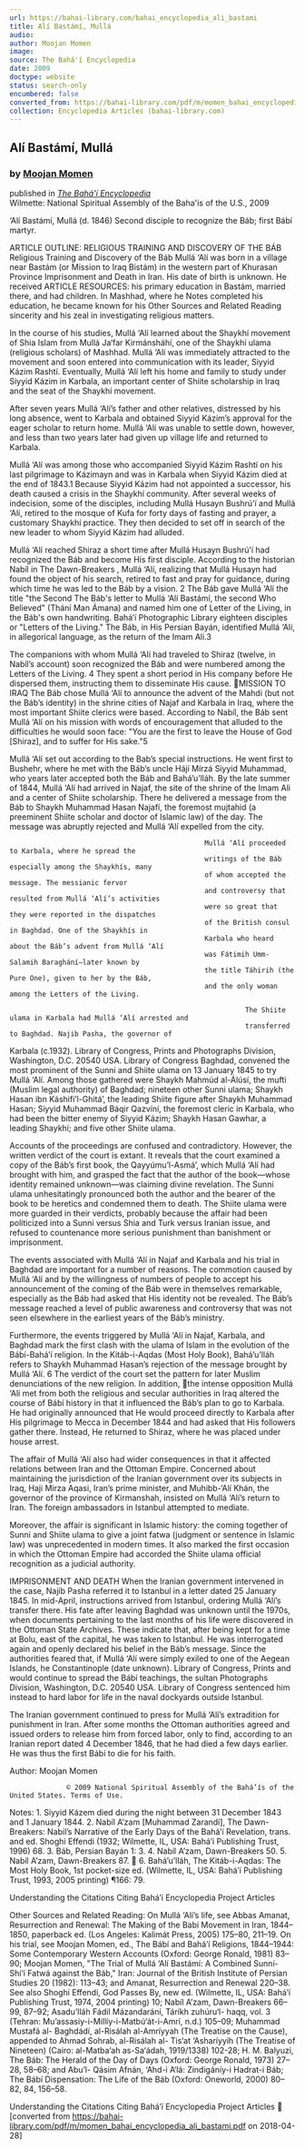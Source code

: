 ```yaml
---
url: https://bahai-library.com/bahai_encyclopedia_ali_bastami
title: Alí Bastámí, Mullá
audio: 
author: Moojan Momen
image: 
source: The Bahá'í Encyclopedia
date: 2009
doctype: website
status: search-only
encumbered: false
converted_from: https://bahai-library.com/pdf/m/momen_bahai_encyclopedia_ali_bastami.pdf
collection: Encyclopedia Articles (bahai-library.com)
---
```



## Alí Bastámí, Mullá

### by [Moojan Momen](https://bahai-library.com/author/Moojan+Momen)

published in [_The Bahá'í Encyclopedia_](https://bahai-library.com/series/BE)  
Wilmette: National Spiritual Assembly of the Baha'is of the U.S., 2009


‘Alí Bastámí, Mullá (d. 1846)
Second disciple to recognize the Báb; first Bábí martyr.

 ARTICLE OUTLINE:                                              RELIGIOUS TRAINING AND
                                                               DISCOVERY OF THE BÁB
       Religious Training and Discovery of the
       Báb                                                     Mullá ‘Alí was born in a village near Bastám (or
       Mission to Iraq                                         Bistám) in the western part of Khurasan Province
       Imprisonment and Death                                  in Iran. His date of birth is unknown. He received
 ARTICLE RESOURCES:                                            his primary education in Bastám, married there,
                                                               and had children. In Mashhad, where he
       Notes
                                                               completed his education, he became known for his
       Other Sources and Related Reading
                                                               sincerity and his zeal in investigating religious
                                                               matters.

In the course of his studies, Mullá ‘Alí learned about the Shaykhí movement of Shia Islam from Mullá
Ja‘far Kirmánsháhí, one of the Shaykhí ulama (religious scholars) of Mashhad. Mullá ‘Alí was
immediately attracted to the movement and soon entered into communication with its leader, Siyyid
Kázim Rashtí. Eventually, Mullá ‘Alí left his home and family to study under Siyyid Kázim in Karbala, an
important center of Shiite scholarship in Iraq and the seat of the Shaykhí movement.

After seven years Mullá ‘Alí’s father and other relatives, distressed by his long absence, went to Karbala
and obtained Siyyid Kázim’s approval for the eager scholar to return home. Mullá ‘Alí was unable to
settle down, however, and less than two years later had given up village life and returned to Karbala.

Mullá ‘Alí was among those who accompanied Siyyid Kázim Rashtí
on his last pilgrimage to Kázimayn and was in Karbala when
Siyyid Kázim died at the end of 1843.1 Because Siyyid Kázim had
not appointed a successor, his death caused a crisis in the
Shaykhí community. After several weeks of indecision, some of
the disciples, including Mullá Husayn Bushrú’í and Mullá ‘Alí,
retired to the mosque of Kufa for forty days of fasting and
prayer, a customary Shaykhí practice. They then decided to set
off in search of the new leader to whom Siyyid Kázim had
alluded.

Mullá ‘Alí reached Shiraz a short time after Mullá Husayn Bushrú’í
had recognized the Báb and become His first disciple. According
to the historian Nabíl in The Dawn-Breakers , Mullá ‘Alí, realizing
that Mullá Husayn had found the object of his search, retired to
fast and pray for guidance, during which time he was led to the
Báb by a vision. 2 The Báb gave Mullá ‘Alí the title "the Second
                                                                        The Báb's letter to Mullá ‘Alí Bastámí, the second
Who Believed" (Thání Man Ámana) and named him one of                    Letter of the Living, in the Báb's own handwriting.
                                                                        Bahá’í Photographic Library
eighteen disciples or "Letters of the Living." The Báb, in His
Persian Bayán, identified Mullá ‘Alí, in allegorical language, as the return of the Imam Ali.3

The companions with whom Mullá ‘Alí had traveled to Shiraz (twelve, in Nabíl’s account) soon
recognized the Báb and were numbered among the Letters of the Living. 4 They spent a short period in
His company before He dispersed them, instructing them to disseminate His cause.
MISSION TO IRAQ
The Báb chose Mullá ‘Alí to announce the advent of the Mahdi (but not the Báb’s identity) in the shrine
cities of Najaf and Karbala in Iraq, where the most important Shiite clerics were based. According to
Nabíl, the Báb sent Mullá ‘Alí on his mission with words of encouragement that alluded to the difficulties
he would soon face: "You are the first to leave the House of God [Shiraz], and to suffer for His sake."5

Mullá ‘Alí set out according to the Bab’s special instructions. He went first to Bushehr, where he met
with the Báb’s uncle Hájí Mírzá Siyyid Muhammad, who years later accepted both the Báb and
Bahá’u’lláh. By the late summer of 1844, Mullá ‘Alí had arrived in Najaf, the site of the shrine of the
Imam Ali and a center of Shiite scholarship. There he delivered a message from the Báb to Shaykh
Muhammad Hasan Najafí, the foremost mujtahid (a preeminent Shiite scholar and doctor of Islamic law)
of the day. The message was abruptly rejected and Mullá ‘Alí expelled from the city.

                                                    Mullá ‘Alí proceeded to Karbala, where he spread the
                                                    writings of the Báb especially among the Shaykhís, many
                                                    of whom accepted the message. The messianic fervor
                                                    and controversy that resulted from Mullá ‘Alí’s activities
                                                    were so great that they were reported in the dispatches
                                                    of the British consul in Baghdad. One of the Shaykhís in
                                                    Karbala who heard about the Báb’s advent from Mullá ‘Alí
                                                    was Fátimih Umm-Salamih Baraghání—later known by
                                                    the title Táhirih (the Pure One), given to her by the Báb,
                                                    and the only woman among the Letters of the Living.

                                                              The Shiite ulama in Karbala had Mullá ‘Alí arrested and
                                                              transferred to Baghdad. Najib Pasha, the governor of
Karbala (c.1932). Library of Congress, Prints and Photographs
Division, Washington, D.C. 20540 USA. Library of Congress     Baghdad, convened the most prominent of the Sunni and
                                                              Shiite ulama on 13 January 1845 to try Mullá ‘Alí.
Among those gathered were Shaykh Mahmúd al-Álúsí, the mufti (Muslim legal authority) of Baghdad;
nineteen other Sunni ulama; Shaykh Hasan ibn Káshifi’l-Ghitá’, the leading Shiite figure after Shaykh
Muhammad Hasan; Siyyid Muhammad Báqir Qazvíní, the foremost cleric in Karbala, who had been the
bitter enemy of Siyyid Kázim; Shaykh Hasan Gawhar, a leading Shaykhí; and five other Shiite ulama.

Accounts of the proceedings are confused and contradictory. However, the written verdict of the court is
extant. It reveals that the court examined a copy of the Báb’s first book, the Qayyúmu’l-Asmá’, which
Mullá ‘Alí had brought with him, and grasped the fact that the author of the book—whose identity
remained unknown—was claiming divine revelation. The Sunni ulama unhesitatingly pronounced both
the author and the bearer of the book to be heretics and condemned them to death. The Shiite ulama
were more guarded in their verdicts, probably because the affair had been politicized into a Sunni
versus Shia and Turk versus Iranian issue, and refused to countenance more serious punishment than
banishment or imprisonment.

The events associated with Mullá ‘Alí in Najaf and Karbala and his trial in Baghdad are important for a
number of reasons. The commotion caused by Mullá ‘Alí and by the willingness of numbers of people to
accept his announcement of the coming of the Báb were in themselves remarkable, especially as the
Báb had asked that His identity not be revealed. The Báb’s message reached a level of public
awareness and controversy that was not seen elsewhere in the earliest years of the Báb’s ministry.

Furthermore, the events triggered by Mullá ‘Alí in Najaf, Karbala, and Baghdad mark the first clash with
the ulama of Islam in the evolution of the Bábí-Bahá’í religion. In the Kitáb-i-Aqdas    (Most Holy
Book), Bahá’u’lláh refers to Shaykh Muhammad Hasan’s rejection of the message brought by Mullá ‘Alí. 6
The verdict of the court set the pattern for later Muslim denunciations of the new religion. In addition,
the intense opposition Mullá ‘Alí met from both the religious and secular authorities in Iraq altered the
course of Bábí history in that it influenced the Báb’s plan to go to Karbala. He had originally announced
that He would proceed directly to Karbala after His pilgrimage to Mecca in December 1844 and had
asked that His followers gather there. Instead, He returned to Shiraz, where he was placed under house
arrest.

The affair of Mullá ‘Alí also had wider consequences in that it affected relations between Iran and the
Ottoman Empire. Concerned about maintaining the jurisdiction of the Iranian government over its
subjects in Iraq, Haji Mirza Aqasi, Iran’s prime minister, and Muhibb-‘Alí Khán, the governor of the
province of Kirmanshah, insisted on Mullá ‘Alí’s return to Iran. The foreign ambassadors in Istanbul
attempted to mediate.

Moreover, the affair is significant in Islamic history: the coming together of Sunni and Shiite ulama to
give a joint fatwa (judgment or sentence in Islamic law) was unprecedented in modern times. It also
marked the first occasion in which the Ottoman Empire had accorded the Shiite ulama official
recognition as a judicial authority.

IMPRISONMENT AND DEATH
                                                                 When the Iranian government intervened in the case,
                                                                 Najíb Pasha referred it to Istanbul in a letter dated 25
                                                                 January 1845. In mid-April, instructions arrived from
                                                                 Istanbul, ordering Mullá ‘Alí’s transfer there. His fate
                                                                 after leaving Baghdad was unknown until the 1970s,
                                                                 when documents pertaining to the last months of his life
                                                                 were discovered in the Ottoman State Archives. These
                                                                 indicate that, after being kept for a time at Bolu, east of
                                                                 the capital, he was taken to Istanbul. He was
                                                                 interrogated again and openly declared his belief in the
                                                                 Báb’s message. Since the authorities feared that, if Mullá
                                                                 ‘Alí were simply exiled to one of the Aegean Islands, he
Constantinople (date unknown). Library of Congress, Prints and   would continue to spread the Bábí teachings, the sultan
Photographs Division, Washington, D.C. 20540 USA. Library of
Congress                                                         sentenced him instead to hard labor for life in the naval
                                                                 dockyards outside Istanbul.

The Iranian government continued to press for Mullá ‘Alí’s extradition for punishment in Iran. After
some months the Ottoman authorities agreed and issued orders to release him from forced labor, only
to find, according to an Iranian report dated 4 December 1846, that he had died a few days earlier. He
was thus the first Bábí to die for his faith.

Author: Moojan Momen

                  © 2009 National Spiritual Assembly of the Bahá’ís of the United States. Terms of Use.



   Notes:
        1. Siyyid Kázem died during the night between 31 December 1843 and 1 January 1844.
        2. Nabíl A’zam [Muhammad Zarandí], The Dawn-Breakers: Nabil’s Narrative of the Early Days of the Bahá’í
        Revelation, trans. and ed. Shoghi Effendi (1932; Wilmette, IL, USA: Bahá’í Publishing Trust, 1996) 68.
        3. Báb, Persian Bayán 1: 3.
        4. Nabíl A’zam, Dawn-Breakers 50.
        5. Nabíl A’zam, Dawn-Breakers 87.
  6. Bahá’u’lláh, The Kitáb-i-Aqdas: The Most Holy Book, 1st pocket-size ed. (Wilmette, IL, USA: Bahá’í
  Publishing Trust, 1993, 2005 printing) ¶166: 79.



  Understanding the Citations
  Citing Bahá’í Encyclopedia Project Articles




Other Sources and Related Reading:
  On Mullá ‘Alí’s life, see Abbas Amanat, Resurrection and Renewal: The Making of the Babi Movement in
  Iran, 1844–1850, paperback ed. (Los Angeles: Kalimát Press, 2005) 175–80, 211–19. On his trial, see
  Moojan Momen, ed., The Bábí and Bahá’í Religions, 1844–1944: Some Contemporary Western Accounts
  (Oxford: George Ronald, 1981) 83–90; Moojan Momen, "The Trial of Mullá ‘Alí Bastámí: A Combined Sunní-
  Shí‘í Fatwá against the Báb," Iran: Journal of the British Institute of Persian Studies 20 (1982): 113–43;
  and Amanat, Resurrection and Renewal 220–38.
  See also Shoghi Effendi, God Passes By, new ed. (Wilmette, IL, USA: Bahá’í Publishing Trust, 1974, 2004
  printing) 10; Nabíl A’zam, Dawn-Breakers 66–99, 87–92; Asadu’lláh Fádil Mázandarání, Táríkh zuhúru‘l-
  haqq, vol. 3 (Tehran: Mu’assasiy-i-Millíy-i-Matbú‘át-i-Amrí, n.d.) 105–09; Muhammad Mustafá al-
  Baghdádí, al-Risálah al-Amríyyah (The Treatise on the Cause), appended to Ahmad Sohrab, al-Risálah al-
  Tis‘at ‘Asharíyyih (The Treatise of Nineteen) (Cairo: al-Matba‘ah as-Sa‘ádah, 1919/1338) 102-28; H. M.
  Balyuzi, The Báb: The Herald of the Day of Days (Oxford: George Ronald, 1973) 27–28, 58–68; and Abu’l-
  Qásim Afnán, ‘Ahd-i A‘lá: Zindigáníy-i Hadrat-i Báb; The Bábí Dispensation: The Life of the Báb (Oxford:
  Oneworld, 2000) 80–82, 84, 156–58.



  Understanding the Citations
  Citing Bahá’í Encyclopedia Project Articles

[converted from https://bahai-library.com/pdf/m/momen_bahai_encyclopedia_ali_bastami.pdf on 2018-04-28]



